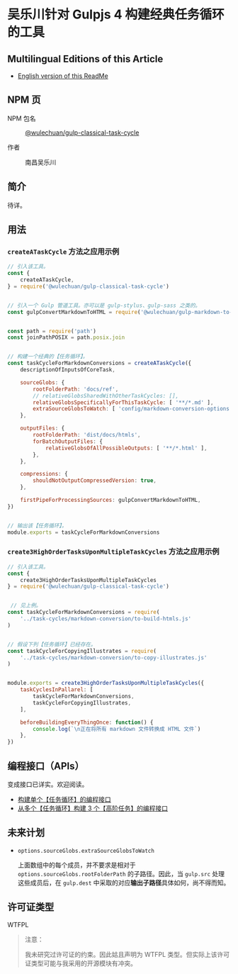 # 吴乐川针对 Gulpjs 4 构建经典任务循环的工具

## Multilingual Editions of this Article

- [English version of this ReadMe](./ReadMe.md)




## NPM 页

<dl>
<dt>NPM 包名</dt>
<dd>

[@wulechuan/gulp-classical-task-cycle](https://www.npmjs.com/package/@wulechuan/gulp-classical-task-cycle)

</dd>
<dt>作者</dt>
<dd><p>南昌吴乐川</p></dd>
</dl>





## 简介

待详。


## 用法


### `createATaskCycle` 方法之应用示例

```js
// 引入该工具。
const {
    createATaskCycle,
} = require('@wulechuan/gulp-classical-task-cycle')


// 引入一个 Gulp 管道工具。亦可以是 gulp-stylus、gulp-sass 之类的。
const gulpConvertMarkdownToHTML = require('@wulechuan/gulp-markdown-to-html')


const path = require('path')
const joinPathPOSIX = path.posix.join


// 构建一个经典的【任务循环】。
const taskCycleForMarkdownConversions = createATaskCycle({
    descriptionOfInputsOfCoreTask,

    sourceGlobs: {
        rootFolderPath: 'docs/ref',
        // relativeGlobsSharedWithOtherTaskCycles: [],
        relativeGlobsSpecificallyForThisTaskCycle: [ '**/*.md' ],
        extraSourceGlobsToWatch: [ 'config/markdown-conversion-options.js' ],
    },

    outputFiles: {
        rootFolderPath: 'dist/docs/htmls',
        forBatchOutputFiles: {
            relativeGlobsOfAllPossibleOutputs: [ '**/*.html' ],
        },
    },

    compressions: {
        shouldNotOutputCompressedVersion: true,
    },

    firstPipeForProcessingSources: gulpConvertMarkdownToHTML,
})


// 输出该【任务循环】。
module.exports = taskCycleForMarkdownConversions
```


### `create3HighOrderTasksUponMultipleTaskCycles` 方法之应用示例


```js
// 引入该工具。
const {
    create3HighOrderTasksUponMultipleTaskCycles
} = require('@wulechuan/gulp-classical-task-cycle')


 // 见上例。
const taskCycleForMarkdownConversions = require(
    '../task-cycles/markdown-conversion/to-build-htmls.js'
)


// 假设下列【任务循环】已经存在。
const taskCycleForCopyingIllustrates = require(
    '../task-cycles/markdown-conversion/to-copy-illustrates.js'
)


module.exports = create3HighOrderTasksUponMultipleTaskCycles({
    taskCyclesInPallarel: [
        taskCycleForMarkdownConversions,
        taskCycleForCopyingIllustrates,
    ],

    beforeBuildingEveryThingOnce: function() {
        console.log(`\n正在将所有 markdown 文件转换成 HTML 文件`)
    },
})
```


## 编程接口（APIs）

变成接口已详实。欢迎阅读。

- [构建单个【任务循环】的编程接口](./docs/refs/en-US/api-create-a-task-cycle.md)
- [从多个【任务循环】构建 3 个【高阶任务】的编程接口](./docs/refs/en-US/api-create-3-high-order-tasks-upon-multiple-task-cycles.md)


## 未来计划

-  `options.sourceGlobs.extraSourceGlobsToWatch`

    上面数组中的每个成员，并不要求是相对于 `options.sourceGlobs.rootFolderPath` 的子路径。因此，当 `gulp.src` 处理这些成员后，在 `gulp.dest` 中采取的对应**输出子路径**具体如何，尚不得而知。




## 许可证类型

WTFPL

> 注意：
>
> 我未研究过许可证的约束。因此姑且声明为 WTFPL 类型。但实际上该许可证类型可能与我采用的开源模块有冲突。

